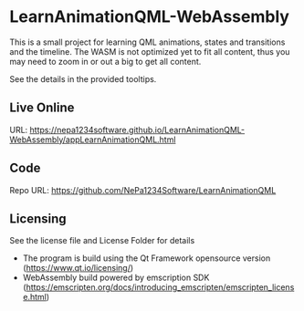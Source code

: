 # LearnAnimationQML-WebAssembly

This is a small project for learning QML animations, states and transitions and the timeline. 
The WASM is not optimized yet to fit all content, thus you may need to zoom in or out a big to get all content.

See the details in the provided tooltips.

## Live Online

URL: https://nepa1234software.github.io/LearnAnimationQML-WebAssembly/appLearnAnimationQML.html

## Code

Repo URL: https://github.com/NePa1234Software/LearnAnimationQML

## Licensing

See the license file and License Folder for details
- The program is build using the Qt Framework opensource version (https://www.qt.io/licensing/)
- WebAssembly build powered by emscription SDK (https://emscripten.org/docs/introducing_emscripten/emscripten_license.html)

